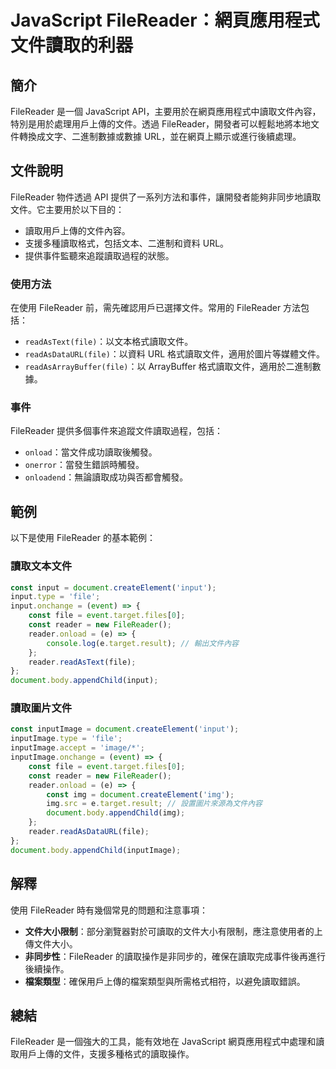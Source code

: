 <!--
Meta Description: # JavaScript FileReader：網頁應用程式文件讀取的利器 ## 簡介 FileReader 是一個 JavaScript API，主要用於在網頁應用程式中讀取文件內容，特別是用於處理用戶上傳的文件。透過 FileReader，開發者可以輕鬆地將本地文件轉換成文字、二進制數據或數據 ...
Meta Keywords: filereader, file, const, input, document
-->

# JavaScript FileReader：網頁應用程式文件讀取的利器

## 簡介
FileReader 是一個 JavaScript API，主要用於在網頁應用程式中讀取文件內容，特別是用於處理用戶上傳的文件。透過 FileReader，開發者可以輕鬆地將本地文件轉換成文字、二進制數據或數據 URL，並在網頁上顯示或進行後續處理。

## 文件說明
FileReader 物件透過 API 提供了一系列方法和事件，讓開發者能夠非同步地讀取文件。它主要用於以下目的：

- 讀取用戶上傳的文件內容。
- 支援多種讀取格式，包括文本、二進制和資料 URL。
- 提供事件監聽來追蹤讀取過程的狀態。

### 使用方法
在使用 FileReader 前，需先確認用戶已選擇文件。常用的 FileReader 方法包括：

- `readAsText(file)`：以文本格式讀取文件。
- `readAsDataURL(file)`：以資料 URL 格式讀取文件，適用於圖片等媒體文件。
- `readAsArrayBuffer(file)`：以 ArrayBuffer 格式讀取文件，適用於二進制數據。

### 事件
FileReader 提供多個事件來追蹤文件讀取過程，包括：

- `onload`：當文件成功讀取後觸發。
- `onerror`：當發生錯誤時觸發。
- `onloadend`：無論讀取成功與否都會觸發。

## 範例
以下是使用 FileReader 的基本範例：

### 讀取文本文件
```javascript
const input = document.createElement('input');
input.type = 'file';
input.onchange = (event) => {
    const file = event.target.files[0];
    const reader = new FileReader();
    reader.onload = (e) => {
        console.log(e.target.result); // 輸出文件內容
    };
    reader.readAsText(file);
};
document.body.appendChild(input);
```

### 讀取圖片文件
```javascript
const inputImage = document.createElement('input');
inputImage.type = 'file';
inputImage.accept = 'image/*';
inputImage.onchange = (event) => {
    const file = event.target.files[0];
    const reader = new FileReader();
    reader.onload = (e) => {
        const img = document.createElement('img');
        img.src = e.target.result; // 設置圖片來源為文件內容
        document.body.appendChild(img);
    };
    reader.readAsDataURL(file);
};
document.body.appendChild(inputImage);
```

## 解釋
使用 FileReader 時有幾個常見的問題和注意事項：

- **文件大小限制**：部分瀏覽器對於可讀取的文件大小有限制，應注意使用者的上傳文件大小。
- **非同步性**：FileReader 的讀取操作是非同步的，確保在讀取完成事件後再進行後續操作。
- **檔案類型**：確保用戶上傳的檔案類型與所需格式相符，以避免讀取錯誤。

## 總結
FileReader 是一個強大的工具，能有效地在 JavaScript 網頁應用程式中處理和讀取用戶上傳的文件，支援多種格式的讀取操作。